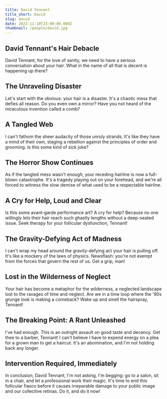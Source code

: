 ```yaml
---
title: David Tennant
title_short: David
slug: david
date: 2023-11-10T23:00:00.000Z
thumbnail: /people/david.jpg
---
```


## David Tennant's Hair Debacle

David Tennant, for the love of sanity, we need to have a serious conversation about your hair. What in the name of all that is decent is happening up there?

## The Unraveling Disaster

Let's start with the obvious: your hair is a disaster. It's a chaotic mess that defies all reason. Do you even own a mirror? Have you not heard of the miraculous invention called a comb?

## A Tangled Web

I can't fathom the sheer audacity of those unruly strands. It's like they have a mind of their own, staging a rebellion against the principles of order and grooming. Is this some kind of sick joke?

## The Horror Show Continues

As if the tangled mess wasn't enough, your receding hairline is now a full-blown catastrophe. It's a tragedy playing out on your forehead, and we're all forced to witness the slow demise of what used to be a respectable hairline.

## A Cry for Help, Loud and Clear

Is this some avant-garde performance art? A cry for help? Because no one willingly lets their hair reach such ghastly lengths without a deep-seated issue. Seek therapy for your follicular dysfunction, Tennant!

## The Gravity-Defying Act of Madness

I can't wrap my head around the gravity-defying act your hair is pulling off. It's like a mockery of the laws of physics. Newsflash: you're not exempt from the forces that govern the rest of us. Get a grip, man!

## Lost in the Wilderness of Neglect

Your hair has become a metaphor for the wilderness, a neglected landscape lost to the ravages of time and neglect. Are we in a time loop where the '90s grunge look is making a comeback? Wake up and smell the hairspray, Tennant!

## The Breaking Point: A Rant Unleashed

I've had enough. This is an outright assault on good taste and decency. Get thee to a barber, Tennant! I can't believe I have to expend energy on a plea for a grown man to get a haircut. It's an abomination, and I'm not holding back any longer.

## Intervention Required, Immediately

In conclusion, David Tennant, I'm not asking, I'm begging: go to a salon, sit in a chair, and let a professional work their magic. It's time to end this follicular fiasco before it causes irreparable damage to your public image and our collective retinas. Do it, and do it now!
